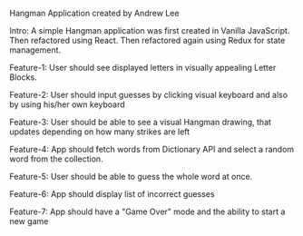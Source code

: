 Hangman Application
created by Andrew Lee

Intro:
A simple Hangman application was first created in Vanilla JavaScript.  Then refactored using React.  Then refactored again using Redux for state management.

Feature-1: User should see displayed letters in visually appealing Letter Blocks.

Feature-2: User should input guesses by clicking visual keyboard and also by using his/her own keyboard

Feature-3: User should be able to see a visual Hangman drawing, that updates depending on how many strikes are left

Feature-4: App should fetch words from Dictionary API and select a random word from the collection.

Feature-5: User should be able to guess the whole word at once.

Feature-6: App should display list of incorrect guesses

Feature-7: App should have a "Game Over" mode and the ability to start a new game